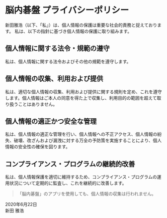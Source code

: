 # 脳内碁盤 プライバシーポリシー
新田雅浩（以下、「私」）は、個人情報の保護は重要な社会的責務と捉えております。 私は、以下の指針に基づき個人情報の保護に取り組みます。   
  
## 個人情報に関する法令・規範の遵守
私は、個人情報に関する法令およびその他の規範を遵守します。   
  
## 個人情報の収集、利用および提供
私は、適切な個人情報の収集、利用および提供に関する規則を定め、これを遵守します。個人情報はご本人の同意を得た上で収集し、利用目的の範囲を超えて取り扱うことはありません。  
  
## 個人情報の適正かつ安全な管理
私は、個人情報の適正な管理を行い、個人情報への不正アクセス、個人情報の紛失、破壊、改ざんおよび漏洩に対する万全の予防策を実施することにより、個人情報の安全性の確保を図ります。   
  
## コンプライアンス・プログラムの継続的改善
私は、個人情報保護を適切に維持するため、コンプライアンス・プログラムの運用状況について定期的に監査し、これを継続的に改善します。  
  
> 「脳内碁盤」のアプリを使用しても、個人情報の収集は行われません。
  
2020年6月22日  
新田 雅浩  

